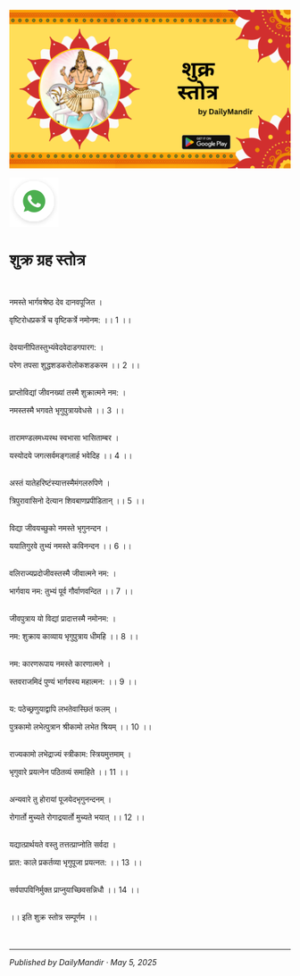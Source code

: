 <!-- Banner SVG -->
![Banner](https://raw.githubusercontent.com/anandwana001/content-repo/refs/heads/main/strotra/nav_grah_strotra/shukra/shukr_grah_strotra_banner.png)

<!-- Share & WhatsApp icons as SVG -->
<a href="https://api.whatsapp.com/send?text=Check%20out%20this%20article%20in%20the%20Daily%20Mandir%20app%3A%20https%3A%2F%2Fwww.dailymandir.com%2Farticles%3FcontentUrl%3Dhttps%253A%252F%252Fraw.githubusercontent.com%252Fanandwana001%252Fcontent-repo%252Frefs%252Fheads%252Fmain%252Fstrotra%252Fnav_grah_strotra%252Fshukra%252Fshukra_strotra.md%26title%3DShukra%2520Strotra">
  <img src="https://raw.githubusercontent.com/anandwana001/content-repo/refs/heads/main/assets/ic_wtsapp_share_rounded.svg" alt="WhatsApp"/>
</a>


<br>


# शुक्र ग्रह स्तोत्र

<br>                                                    


नमस्ते भार्गवश्रेष्ठ देव दानवपूजित ।<br>  

वृष्टिरोधप्रकर्त्रे च वृष्टिकर्त्रे नमोनम: ।। 1 ।।<br>  <br>  

देवयानीपितस्तुभ्यंवेदवेदाडगपारग: ।<br>  

परेण तपसा शुद्धशडकरोलोकशडकरम ।। 2 ।।<br>  <br>  

प्राप्तोविद्यां जीवनख्यां तस्मै शुक्रात्मने नम: ।<br>  

नमस्तस्मै भगवते भृगुपुत्रायवेधसे ।। 3 ।।<br>  <br>  

तारामण्डलमध्यस्थ स्वभासा भासिताम्बर ।<br>  

यस्योदये जगत्सर्वमङ्गलार्ह भवेदिह ।। 4 ।।<br>  <br>  

अस्तं यातेहरिष्टंस्यात्तस्मैमंगलरुपिणे ।<br>  

त्रिपुरावासिनो देत्यान शिवबाणप्रपीडितान् ।। 5 ।।<br>  <br>  

विद्या जीवयच्छुको नमस्ते भृगुनन्दन ।<br>  

ययातिगुरवे तुभ्यं नमस्ते कविनन्दन ।। 6 ।।<br>  <br>  

वलिराज्यप्रदोजीवस्तस्मै जीवात्मने नम: ।<br>  

भार्गवाय नम: तुभ्यं पूर्व गौर्वाणवन्दित ।। 7 ।।<br>  <br>  

जीवपुत्राय यो विद्यां प्रादात्तस्मै नमोनम: ।<br>  

नम: शुक्राय काव्याय भृगुपुत्राय धीमहि ।। 8 ।।<br>  <br>  

नम: कारणरूपाय नमस्ते कारणात्मने ।<br>  

स्तवराजमिदं पुण्यं भार्गवस्य महात्मन: ।। 9 ।।<br>  <br>  

य: पठेच्छ्रणुयाद्वापि लभतेवास्छितं फलम् ।<br>  

पुत्रकामो लभेत्पुत्रान श्रीकामो लभेत श्रियम् ।। 10 ।।<br>  <br>  

राज्यकामो लभेद्राज्यं स्त्रीकाम: स्त्रियमुत्तमाम् ।<br>  

भृगुवारे प्रयत्नेन पठितव्यं समाहिते ।। 11 ।।<br>  <br>  

अन्यवारे तु होरायां पूजयेदभृगुनन्दनम् ।<br>  

रोगार्तो मुच्यते रोगाद्रयार्तो मुच्यते भयात् ।। 12 ।।<br>  <br>  

यद्यात्प्रार्थयते वस्तु तत्तत्प्राप्नोति सर्वदा ।<br>  

प्रात: काले प्रकर्तव्या भृगुपूजा प्रयत्नत: ।। 13 ।।<br>  <br>  

सर्वपापविनिर्मुक्त प्राप्नुयाच्छिवसन्निधौ ।। 14 ।।<br><br>  

।। इति शुक्र स्तोत्र सम्पूर्णम ।।<br>  
<br>

---

*Published by DailyMandir · May 5, 2025*


